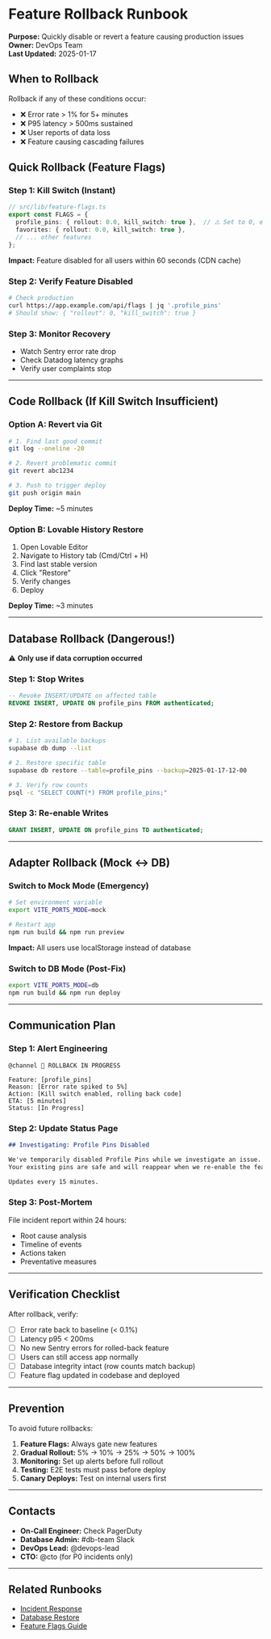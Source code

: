 # Feature Rollback Runbook

**Purpose:** Quickly disable or revert a feature causing production issues  
**Owner:** DevOps Team  
**Last Updated:** 2025-01-17

## When to Rollback

Rollback if any of these conditions occur:
- ❌ Error rate > 1% for 5+ minutes
- ❌ P95 latency > 500ms sustained
- ❌ User reports of data loss
- ❌ Feature causing cascading failures

## Quick Rollback (Feature Flags)

### Step 1: Kill Switch (Instant)

```typescript
// src/lib/feature-flags.ts
export const FLAGS = {
  profile_pins: { rollout: 0.0, kill_switch: true },  // ⚠️ Set to 0, enable kill switch
  favorites: { rollout: 0.0, kill_switch: true },
  // ... other features
};
```

**Impact:** Feature disabled for all users within 60 seconds (CDN cache)

### Step 2: Verify Feature Disabled

```bash
# Check production
curl https://app.example.com/api/flags | jq '.profile_pins'
# Should show: { "rollout": 0, "kill_switch": true }
```

### Step 3: Monitor Recovery

- Watch Sentry error rate drop
- Check Datadog latency graphs
- Verify user complaints stop

---

## Code Rollback (If Kill Switch Insufficient)

### Option A: Revert via Git

```bash
# 1. Find last good commit
git log --oneline -20

# 2. Revert problematic commit
git revert abc1234

# 3. Push to trigger deploy
git push origin main
```

**Deploy Time:** ~5 minutes

### Option B: Lovable History Restore

1. Open Lovable Editor
2. Navigate to History tab (Cmd/Ctrl + H)
3. Find last stable version
4. Click "Restore"
5. Verify changes
6. Deploy

**Deploy Time:** ~3 minutes

---

## Database Rollback (Dangerous!)

⚠️ **Only use if data corruption occurred**

### Step 1: Stop Writes

```sql
-- Revoke INSERT/UPDATE on affected table
REVOKE INSERT, UPDATE ON profile_pins FROM authenticated;
```

### Step 2: Restore from Backup

```bash
# 1. List available backups
supabase db dump --list

# 2. Restore specific table
supabase db restore --table=profile_pins --backup=2025-01-17-12-00

# 3. Verify row counts
psql -c "SELECT COUNT(*) FROM profile_pins;"
```

### Step 3: Re-enable Writes

```sql
GRANT INSERT, UPDATE ON profile_pins TO authenticated;
```

---

## Adapter Rollback (Mock ↔ DB)

### Switch to Mock Mode (Emergency)

```bash
# Set environment variable
export VITE_PORTS_MODE=mock

# Restart app
npm run build && npm run preview
```

**Impact:** All users use localStorage instead of database

### Switch to DB Mode (Post-Fix)

```bash
export VITE_PORTS_MODE=db
npm run build && npm run deploy
```

---

## Communication Plan

### Step 1: Alert Engineering

```slack
@channel 🚨 ROLLBACK IN PROGRESS

Feature: [profile_pins]
Reason: [Error rate spiked to 5%]
Action: [Kill switch enabled, rolling back code]
ETA: [5 minutes]
Status: [In Progress]
```

### Step 2: Update Status Page

```markdown
## Investigating: Profile Pins Disabled

We've temporarily disabled Profile Pins while we investigate an issue.
Your existing pins are safe and will reappear when we re-enable the feature.

Updates every 15 minutes.
```

### Step 3: Post-Mortem

File incident report within 24 hours:
- Root cause analysis
- Timeline of events
- Actions taken
- Preventative measures

---

## Verification Checklist

After rollback, verify:

- [ ] Error rate back to baseline (< 0.1%)
- [ ] Latency p95 < 200ms
- [ ] No new Sentry errors for rolled-back feature
- [ ] Users can still access app normally
- [ ] Database integrity intact (row counts match backup)
- [ ] Feature flag updated in codebase and deployed

---

## Prevention

To avoid future rollbacks:

1. **Feature Flags:** Always gate new features
2. **Gradual Rollout:** 5% → 10% → 25% → 50% → 100%
3. **Monitoring:** Set up alerts before full rollout
4. **Testing:** E2E tests must pass before deploy
5. **Canary Deploys:** Test on internal users first

---

## Contacts

- **On-Call Engineer:** Check PagerDuty
- **Database Admin:** #db-team Slack
- **DevOps Lead:** @devops-lead
- **CTO:** @cto (for P0 incidents only)

---

## Related Runbooks

- [Incident Response](./incident-response.md)
- [Database Restore](./db-restore.md)
- [Feature Flags Guide](./feature-flags.md)

